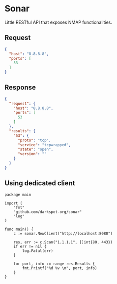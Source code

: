 # Sonar

Little RESTful API that exposes NMAP functionalities.

## Request

```json
{
  "host": "8.8.8.8",
  "ports": [
    53
  ]
}
```

## Response

```json
{
  "request": {
    "host": "8.8.8.8",
    "ports": [
      53
    ]
  },
  "results": {
    "53": {
      "proto": "tcp",
      "service": "tcpwrapped",
      "state": "open",
      "version": ""
    }
  }
}
```

## Using dedicated client

```golang
package main

import (
	"fmt"
	"github.com/darkspot-org/sonar"
	"log"
)

func main() {
	c := sonar.NewClient("http://localhost:8080")

	res, err := c.Scan("1.1.1.1", []int{80, 443})
	if err != nil {
		log.Fatal(err)
	}

	for port, info := range res.Results {
		fmt.Printf("%d %v \n", port, info)
	}
}
```